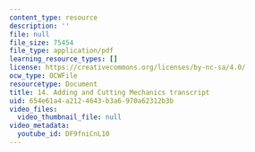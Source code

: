 ```yaml
---
content_type: resource
description: ''
file: null
file_size: 75454
file_type: application/pdf
learning_resource_types: []
license: https://creativecommons.org/licenses/by-nc-sa/4.0/
ocw_type: OCWFile
resourcetype: Document
title: 14. Adding and Cutting Mechanics transcript
uid: 654e61a4-a212-4643-b3a6-970a62312b3b
video_files:
  video_thumbnail_file: null
video_metadata:
  youtube_id: DF9fniCnL10
---
```

